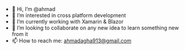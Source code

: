 - 👋 Hi, I’m @ahmad
- 👀 I’m interested in cross platform development
- 🌱 I’m currently working with Xamarin & Blazor
- 💞️ I’m looking to collaborate on any new idea to learn something new from it
- 📫 How to reach me: ahmadagha913@gmail.com

<!---
ahmad913/ahmad913 is a ✨ special ✨ repository because its `README.md` (this file) appears on your GitHub profile.
You can click the Preview link to take a look at your changes.
--->
